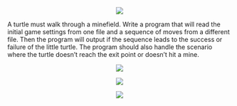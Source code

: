 <p align="center"><img src="https://i.gyazo.com/9e98972d7259c2d2d6ec544a57df6f27.png"></p>

A turtle must walk through a minefield. Write a program that will read the initial game settings
from one file and a sequence of moves from a different file.
Then the program will output if the sequence leads to the success or failure of the little turtle.
The program should also handle the scenario where the turtle doesn’t reach the exit point or
doesn’t hit a mine.


<p align="center"><img src="https://i.gyazo.com/e98764093c6edc2f75b1d384acfa9f79.png"></p>
<p align="center"><img src="https://i.gyazo.com/15507022a9a7105938c22ad740e8cb63.png"></p>
<p align="center"><img src="https://i.gyazo.com/d3ba321141b442ef600cff45950be4a6.png"></p>
